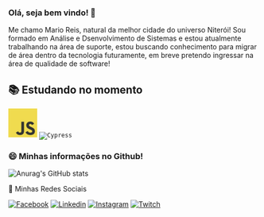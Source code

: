### Olá, seja bem vindo! 👋

<!--
**mariioreiis/mariioreiis** is a ✨ _special_ ✨ repository because its `README.md` (this file) appears on your GitHub profile.

Here are some ideas to get you started:

- 🔭 I’m currently working on ...
- 🌱 I’m currently learning ...
- 👯 I’m looking to collaborate on ...
- 🤔 I’m looking for help with ...
- 💬 Ask me about ...
- 📫 How to reach me: ...
- 😄 Pronouns: ...
- ⚡ Fun fact: ...
-->
Me chamo Mario Reis, natural da melhor cidade do universo Niterói! Sou formado em Análise e Dsenvolvimento de Sistemas e estou atualmente trabalhando na área de suporte, estou buscando conhecimento para migrar de área dentro da tecnologia futuramente, em breve pretendo ingressar na área de qualidade de software!


## 📚 Estudando no momento
<div align="left">
<code><img alt="JavaScript" width="58" src="https://raw.githubusercontent.com/github/explore/80688e429a7d4ef2fca1e82350fe8e3517d3494d/topics/javascript/javascript.png" /></code>
<code><img alt="Cypress" width="58" src="https://cdn.jsdelivr.net/npm/simple-icons@3.13.0/icons/cypress.svg" /></div></code>

### 😄 Minhas informações no Github!
![Anurag's GitHub stats](https://github-readme-stats.vercel.app/api?username=mariioreiis&show_icons=true&theme=radical)

💬 Minhas Redes Sociais

[![Facebook](https://img.shields.io/badge/Facebook-E4405F?style=for-the-badge&logo=facebook&logoColor=white)](https://www.facebook.com/mario.reis.92/)
[![Linkedin](https://img.shields.io/badge/Linkedin-E4405F?style=for-the-badge&logo=linkedin&logoColor=white)](https://www.facebook.com/mario.reis.92/)
[![Instagram](https://img.shields.io/badge/Instagram-E4405F?style=for-the-badge&logo=instagram&logoColor=white)](https://www.instagram.com/mario_rreis/)
[![Twitch](https://img.shields.io/badge/Twitch-9146FF?style=for-the-badge&logo=twitch&logoColor=white)](https://twitch.tv/fragabr)



